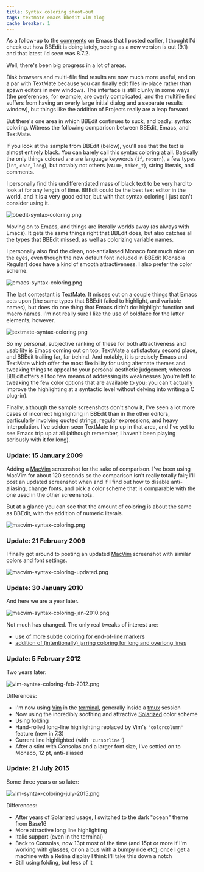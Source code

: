```yaml
---
title: Syntax coloring shoot-out
tags: textmate emacs bbedit vim blog
cache_breaker: 1
---
```


As a follow-up to the [comments](/blog/trying-emacs) on Emacs that I posted earlier, I thought I'd check out how BBEdit is doing lately, seeing as a new version is out (9.1) and that latest I'd seen was 8.7.2.

Well, there's been big progress in a lot of areas.

Disk browsers and multi-file find results are now much more useful, and on a par with TextMate because you can finally edit files in-place rather than spawn editors in new windows. The interface is still clunky in some ways (the preferences, for example, are overly complicated, and the multifile find suffers from having an overly large initial dialog and a separate results window), but things like the addition of Projects really are a leap forward.

But there's one area in which BBEdit continues to suck, and badly: syntax coloring. Witness the following comparison between BBEdit, Emacs, and TextMate.

If you look at the sample from BBEdit (below), you'll see that the text is almost entirely black. You can barely call this syntax coloring at all. Basically the only things colored are are language keywords (`if`, `return`), a few types (`int`, `char`, `long`), but notably not others (`VALUE`, `token_t`), string literals, and comments.

I personally find this undifferentiated mass of black text to be very hard to look at for any length of time. BBEdit could be the best text editor in the world, and it is a very good editor, but with that syntax coloring I just can't consider using it.

![bbedit-syntax-coloring.png](/system/images/bbedit-syntax-coloring.png)

Moving on to Emacs, and things are literally worlds away (as always with Emacs). It gets the same things right that BBEdit does, but also catches all the types that BBEdit missed, as well as colorizing variable names.

I personally also find the clean, not-antialiased Monaco font much nicer on the eyes, even though the new default font included in BBEdit (Consola Regular) does have a kind of smooth attractiveness. I also prefer the color scheme.

![emacs-syntax-coloring.png](/system/images/emacs-syntax-coloring.png)

The last contestant is TextMate. It misses out on a couple things that Emacs acts upon (the same types that BBEdit failed to highlight, and variable names), but does do one thing that Emacs didn't do: highlight function and macro names. I'm not really sure I like the use of boldface for the latter elements, however.

![textmate-syntax-coloring.png](/system/images/textmate-syntax-coloring.png)

So my personal, subjective ranking of these for both attractiveness and usability is Emacs coming out on top, TextMate a satisfactory second place, and BBEdit trailing far, far behind. And notably, it is precisely Emacs and TextMate which offer the most flexibility for using alternate themes and tweaking things to appeal to your personal aesthetic judgement; whereas BBEdit offers all too few means of addressing its weaknesses (you're left to tweaking the few color options that are available to you; you can't actually improve the highlighting at a syntactic level without delving into writing a C plug-in).

Finally, although the sample screenshots don't show it, I've seen a lot more cases of incorrect highlighting in BBEdit than in the other editors, particularly involving quoted strings, regular expressions, and heavy interpolation. I've seldom seen TextMate trip up in that area, and I've yet to see Emacs trip up at all (although remember, I haven't been playing seriously with it for long).

### Update: 15 January 2009

Adding a [MacVim](/wiki/MacVim) screenshot for the sake of comparison. I've been using MacVim for about 120 seconds so the comparison isn't really totally fair; I'll post an updated screenshot when and if I find out how to disable anti-aliasing, change fonts, and pick a color scheme that is comparable with the one used in the other screenshots.

But at a glance you can see that the amount of coloring is about the same as BBEdit, with the addition of numeric literals.

![macvim-syntax-coloring.png](/system/images/macvim-syntax-coloring.png)

### Update: 21 February 2009

I finally got around to posting an updated [MacVim](/wiki/MacVim) screenshot with similar colors and font settings.

![macvim-syntax-coloring-updated.png](/system/images/macvim-syntax-coloring-updated.png)

### Update: 30 January 2010

And here we are a year later.

![macvim-syntax-coloring-jan-2010.png](/system/images/macvim-syntax-coloring-jan-2010.png)

Not much has changed. The only real tweaks of interest are:

-   [use of more subtle coloring for end-of-line markers](/blog/making-vim-highlight-suspicious-characters)
-   [addition of (intentionally) jarring coloring for long and overlong lines](/blog/highlighting-overlength-lines-in-vim)

### Update: 5 February 2012

Two years later:

![vim-syntax-coloring-feb-2012.png](/system/images/vim-syntax-coloring-feb-2012.png)

Differences:

-   I'm now using [Vim](/wiki/Vim) in the [terminal](/wiki/terminal), generally inside a [tmux](/wiki/tmux) session
-   Now using the incredibly soothing and attractive [Solarized](/wiki/Solarized) color scheme
-   Using folding
-   Hand-rolled long-line highlighting replaced by Vim's `'colorcolumn'` feature (new in 7.3)
-   Current line highlighted (with `'cursorline'`)
-   After a stint with Consolas and a larger font size, I've settled on to Monaco, 12 pt, anti-aliased

### Update: 21 July 2015

Some three years or so later:

![vim-syntax-coloring-july-2015.png](/system/images/vim-syntax-coloring-july-2015.png)

Differences:

-   After years of Solarized usage, I switched to the dark "ocean" theme from Base16
-   More attractive long line highlighting
-   Italic support (even in the terminal)
-   Back to Consolas, now 13pt most of the time (and 15pt or more if I'm working with glasses, or on a bus with a bumpy ride etc); once I get a machine with a Retina display I think I'll take this down a notch
-   Still using folding, but less of it
